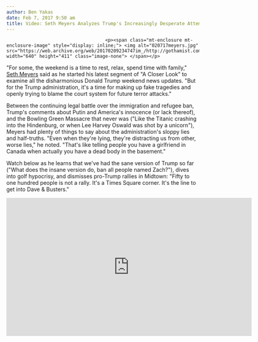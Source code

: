 ```yaml
---
author: Ben Yakas
date: Feb 7, 2017 9:50 am
title: Video: Seth Meyers Analyzes Trump's Increasingly Desperate Attempts To Control The Narrative
---
```


	
										<p><span class="mt-enclosure mt-enclosure-image" style="display: inline;"> <img alt="020717meyers.jpg" src="https://web.archive.org/web/20170209234747im_/http://gothamist.com/attachments/nyc_arts_john/020717meyers.jpg" width="640" height="411" class="image-none"> </span></p>

<p>&quot;For some, the weekend is a time to rest, relax, spend time with family,&quot; <a href="https://web.archive.org/web/20170209234747/http://gothamist.com/tags/sethmeyers">Seth Meyers</a> said as he started his latest segment of &quot;A Closer Look&quot; to examine all the disharmonious Donald Trump weekend news updates. &quot;But for the Trump administration, it&apos;s a time for making up fake tragedies and openly trying to blame the court system for future terror attacks.&quot; </p>

<p>Between the continuing legal battle over the immigration and refugee ban, Trump&apos;s comments about Putin and America&apos;s innocence (or lack thereof), and the Bowling Green Massacre that never was (&quot;Like the Titanic crashing into the Hindenburg, or when Lee Harvey Oswald was shot by a unicorn&quot;), Meyers had plenty of things to say about the administration&apos;s sloppy lies and half-truths. &quot;Even when they&apos;re lying, they&apos;re distracting us from other, worse lies,&quot; he noted. &quot;That&apos;s like telling people you have a girlfriend in Canada when actually you have a dead body in the basement.&quot;</p>

<p>Watch below as he learns that we&apos;ve had the sane version of Trump so far (&quot;What does the insane version do, ban all people named Zach?&quot;), dives into golf hypocrisy, and dismisses pro-Trump rallies in Midtown: &quot;Fifty to one hundred people is not a rally. It&apos;s a Times Square corner. It&apos;s the line to get into Dave &amp; Busters.&quot;</p>

<p><iframe width="640" height="360" src="https://web.archive.org/web/20170209234747if_/https://www.youtube.com/embed/Gwmi6eYmD3g" frameborder="0" allowfullscreen></iframe></p>					
										
									
				